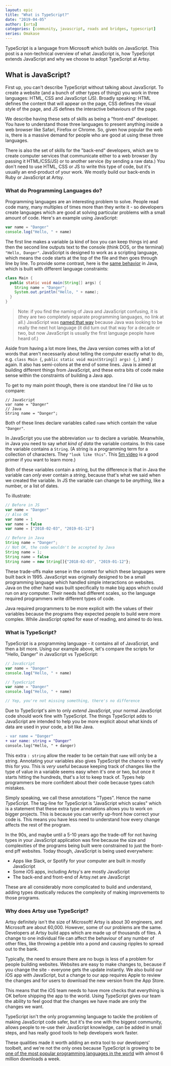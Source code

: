 ```yaml
---
layout: epic
title: "What is TypeScript?"
date: "2019-04-05"
author: [orta]
categories: [community, javascript, roads and bridges, typescript]
series: Omakase
---
```


TypeScript is a language from Microsoft which builds on JavaScript. This post is a non-technical overview of what
JavaScript is, how TypeScript extends JavaScript and why we choose to adopt TypeScript at Artsy.

<!-- more -->

## What is JavaScript?

First up, you can't describe TypeScript without talking about JavaScript. To create a website (and a bunch of other
types of things) you work in three languages: HTML, CSS and JavaScript (JS). Broadly speaking: HTML defines the
content that will appear on the page, CSS defines the visual style of the page, and JS defines the interactive
behaviours of the page.

We describe having these sets of skills as being a "front-end" developer. You have to understand those three
languages to present anything inside a web browser like Safari, Firefox or Chrome. So, given how popular the web
is, there is a massive demand for people who are good at using these three languages.

There is also the set of skills for the "back-end" developers, which are to create computer services that
communicate either to a web browser (by passing it HTML/CSS/JS) or to another service (by sending a raw data.) You
don't need to use HTML, CSS or JS to write this type of code, but it's usually an end-product of your work. We
mostly build our back-ends in Ruby or JavaScript at Artsy.

### What do Programming Languages do?

Programming languages are an interesting problem to solve. People read code many, many multiples of times more than
they write it - so developers create languages which are good at solving particular problems with a small amount of
code. Here's an example using JavaScript:

```js
var name = "Danger"
console.log("Hello, " + name)
```

The first line makes a variable (a kind of box you can keep things in) and then the second line outputs text to the
console (think DOS, or the terminal) `"Hello, Danger"`. JavaScript is designed to work as a scripting language,
which means the code starts at the top of the file and then goes through line by line. To provide some contrast,
here is the [same behavior](https://repl.it/repls/VioletredGlisteningInfo) in Java, which is built with different
language constraints:

```java
class Main {
  public static void main(String[] args) {
    String name = "Danger";
    System.out.println("Hello, " + name);
  }
}
```

> Note: if you find the naming of Java and JavaScript confusing, it is (they are two completely separate
> programming languages, no link at all.) JavaScript was [named that way][js-hist] because Java was looking to be
> really the next hot language (it did turn out that way for a decade or two, but now JavaScript is usually the
> first language people have heard of.)

Aside from having a lot more lines, the Java version comes with a lot of words that aren't necessarily about
telling the computer exactly what to do, e.g. `class Main {`, `public static void main(String[] args) {`, `}` and
`}` again. It also has semi-colons at the end of some lines. Java is aimed at building different things from
JavaScript, and these extra bits of code make sense within the constraints of building a Java app.

To get to my main point though, there is one standout line I'd like us to compare:

```
// JavaScript
var name = "Danger"
// Java
String name = "Danger";
```

Both of these lines declare variables called `name` which contain the value `"Danger"`.

In JavaScript you use the abbreviation `var` to declare a variable. Meanwhile, in Java you need to say _what kind
of data_ the variable contains. In this case the variable contains a `String`. (A string is a programming term for
a collection of characters. They `"look like this"`. This [5m video](https://www.youtube.com/watch?v=czTWbdwbt7E)
is a good primer if you want to learn more.)

Both of these variables contain a string, but the difference is that in Java the variable can _only_ ever contain a
_string_, because that's what we said when we created the variable. In JS the variable can change to be _anything_,
like a number, or a list of dates.

To illustrate:

```js
// Before in JS
var name = "Danger"
// Also OK
var name = 1
var name = false
var name = ["2018-02-03", "2019-01-12"]

// Before in Java
String name = "Danger";
// Not OK, the code wouldn't be accepted by Java
String name = 1;
String name = false
String name = new String[]{"2018-02-03", "2019-01-12"};
```

These trade-offs make sense in the context for which these languages were built back in 1995. JavaScript was
originally designed to be a small programming language which handled simple interactions on websites. Java on the
other hand was built specifically to make big apps which could run on any computer. Their needs had different
scales, so the language required programmers write different types of code.

Java required programmers to be more explicit with the values of their variables because the programs they expected
people to build were more complex. While JavaScript opted for ease of reading, and aimed to do less.

### What is TypeScript?

TypeScript is a programming language - it contains all of JavaScript, and then a bit more. Using our example above,
let's compare the scripts for "Hello, Danger" in JavaScript vs TypeScript:

```js
// JavaScript
var name = "Danger"
console.log("Hello, " + name)

// TypeScript
var name = "Danger"
console.log("Hello, " + name)

// Yep, you're not missing something, there's no difference
```

Due to TypeScript's aim to only _extend_ JavaScript, your normal JavaScript code should work fine with TypeScript.
The things TypeScript adds to JavaScript are intended to help you be more explicit about what kinds of data are
used in your code, a bit like Java.

```diff
- var name = "Danger"
+ var name: string = "Danger"
console.log("Hello, " + danger)
```

This extra `: string` allow the reader to be certain that `name` will only be a string. Annotating your variables
also gives TypeScript the chance to verify this for you. This is _very_ useful because keeping track of changes
like the type of value in a variable seems easy when it's one or two, but once it starts hitting the hundreds,
that's a lot to keep track of. Types help programmers be more confident about their code because types catch
mistakes.

Simply speaking, we call these annotations "Types". Hence the name <i>Type</i>Script. The tag-line for TypeScript
is "JavaScript which scales" which is a statement that these extra type annotations allows you to work on bigger
projects. This is because you can verify up-front how correct your code is. This means you have less need to
understand how every change affects the rest of the program.

In the 90s, and maybe until a 5-10 years ago the trade-off for not having types in your JavaScript application was
fine because the size and complexities of the programs being built were constrained to just the front-end pff
websites. Today though, JavaScript is being used everywhere:

- Apps like Slack, or Spotify for your computer are built in mostly JavaScript
- Some iOS apps, including Artsy's are mostly JavaScript
- The back-end and front-end of Artsy.net are JavaScript

These are all considerably more complicated to build and understand, adding types drastically reduces the
complexity of making improvements to those programs.

### Why does Artsy use TypeScript?

Artsy definitely isn't the size of Microsoft! Artsy is about 30 engineers, and Microsoft are about 60,000. However,
some of our problems are the same. Developers at Artsy build apps which are made up of thousands of files. A change
to one individual file can affect the behaviour of any number of other files, like throwing a pebble into a pond
and causing ripples to spread out to the bank.

Typically, the need to ensure there are no bugs is less of a problem for people building websites. Websites are
easy to make changes to, because if you change the site - everyone gets the update instantly. We also build our iOS
app with JavaScript, but a change to our app requires Apple to review the changes and for users to download the new
version from the App Store.

This means that the iOS team needs to have more checks that everything is OK before shipping the app to the world.
Using TypeScript gives our team the ability to feel good that the changes we have made are only the changes we
want.

TypeScript isn't the only programming language to tackle the problem of making JavaScript code safer, but it's the
one with the biggest community, allows people to re-use their JavaScript knowledge, can be added in small steps,
and has really good tools to help developers work faster.

These qualities made it worth adding an extra tool to our developers' toolbelt, and we're not the only ones because
TypeScript is growing to be [one of the most popular programming languages in the world][wired] with almost 6
million downloads a week.

[intro_peril]: /blog/2017/09/04/Introducing-Peril/
[peril_readme]: https://github.com/artsy/README/blob/master/culture/peril.md
[settings-contrib]: https://github.com/artsy/peril-settings/graphs/contributors
[peril]: https://github.com/danger/peril
[wired]: https://www.wired.com/story/typescript-microsoft-javascript-alternative-most-popular
[js-hist]: https://medium.com/@benastontweet/lesson-1a-the-history-of-javascript-8c1ce3bffb17

